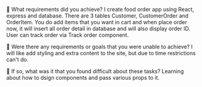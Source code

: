 🎯 What requirements did you achieve?
I create food order app using React, express and database. There are 3 tables Customer, CustomerOrder and OrderItem. You do add items that you want in cart and when place order now, it will insert all order detail in database and will also display order ID. User can track order via Track order component.

🎯 Were there any requirements or goals that you were unable to achieve?
I will like add styling and extra content to the site, but due to time restrictions can't do.

🎯 If so, what was it that you found difficult about these tasks?
Learning about how to dsign components and pass various props to it.